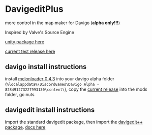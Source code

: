 # DavigeditPlus
 more control in the map maker for Davigo (**alpha only!!!**)
 
 Inspired by Valve's Source Engine

[unity package here](https://github.com/SquirrelKiev/DavigeditPlus/raw/main/DavigeditPlus.unitypackage)

[current test release here](https://github.com/SquirrelKiev/DavigeditPlus/releases/download/v1.0.0-rc1/DavigeditPlus.dll)

## davigo install instructions
install [melonloader 0.4.3](https://github.com/HerpDerpinstine/MelonLoader/releases/latest/download/MelonLoader.Installer.exe) into your davigo alpha folder (`%localappdata%\DiscordGames\Davigo Alpha - 828491273227993130\content\`), copy the [current release](https://github.com/SquirrelKiev/DavigeditPlus/releases/download/v1.0.0-rc2/DavigeditPlus.dll) into the mods folder, go nuts
## davigedit install instructions
import the standard davigedit package, then import the [davigedit++ package](https://github.com/SquirrelKiev/DavigeditPlus/blob/main/DavigeditPlus.unitypackage). 
[docs here](https://github.com/SquirrelKiev/DavigeditPlus/wiki)
